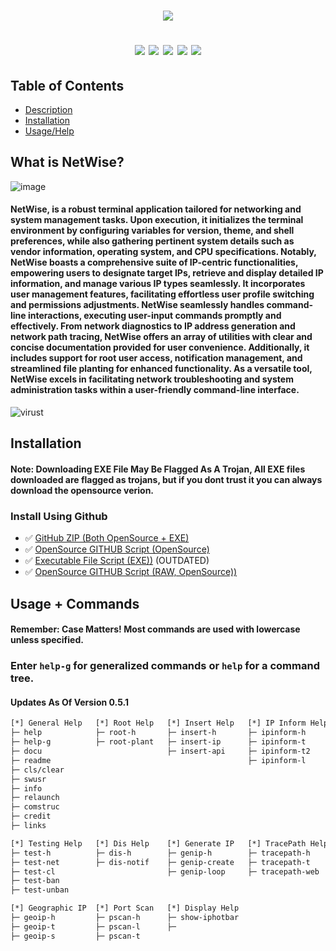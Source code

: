 <h1 align="center">
  <img src="https://github.com/sjapanwala/netwise/assets/92124191/8458db44-3778-4b56-902d-79674d7c356c"
</h1>
<p align="center">
<img src="https://img.shields.io/badge/Version-Public_Pre_Release_[0.5]-red">
<img src="https://img.shields.io/badge/Built-Batch_File-red">
<img src="https://img.shields.io/badge/Cyber%20Security-red">
<img src="https://img.shields.io/badge/IP%20Address-red">
<img src="https://img.shields.io/badge/Networking-red">
</p>

## Table of Contents
- [Description](#what-is-netwise)
- [Installation](#installation)
- [Usage/Help](#usage--commands)



## What is NetWise?
![image](https://github.com/sjapanwala/netwise/assets/92124191/72d42a29-f6fb-433f-82da-77560aec45e8)
####  NetWise, is a robust terminal application tailored for networking and system management tasks. Upon execution, it initializes the terminal environment by configuring variables for version, theme, and shell preferences, while also gathering pertinent system details such as vendor information, operating system, and CPU specifications. Notably, NetWise boasts a comprehensive suite of IP-centric functionalities, empowering users to designate target IPs, retrieve and display detailed IP information, and manage various IP types seamlessly. It incorporates user management features, facilitating effortless user profile switching and permissions adjustments. NetWise seamlessly handles command-line interactions, executing user-input commands promptly and effectively. From network diagnostics to IP address generation and network path tracing, NetWise offers an array of utilities with clear and concise documentation provided for user convenience. Additionally, it includes support for root user access, notification management, and streamlined file planting for enhanced functionality. As a versatile tool, NetWise excels in facilitating network troubleshooting and system administration tasks within a user-friendly command-line interface.
![virust](https://github.com/sjapanwala/netwise/assets/92124191/f97be039-6f2f-442a-9c71-b40485b89a53)


## Installation
#### Note: Downloading EXE File May Be Flagged As A Trojan, All EXE files downloaded are flagged as trojans, but if you dont trust it you can always download the opensource verion.
### Install Using Github
- ✅ [GitHub ZIP (Both OpenSource + EXE)](https://github.com/sjapanwala/netwise/archive/refs/heads/main.zip)
- ✅ [OpenSource GITHUB Script (OpenSource)](https://github.com/sjapanwala/netwise/blob/main/netwise.cmd)
- ✅ [Executable File Script (EXE))](https://github.com/sjapanwala/netwise/raw/main/netwise.exe) (OUTDATED)
- ✅ [OpenSource GITHUB Script (RAW, OpenSource))](https://raw.githubusercontent.com/sjapanwala/netwise/main/netwise.cmd)

## Usage + Commands
#### Remember: Case Matters! Most commands are used with lowercase unless specified.
### Enter `help-g` for generalized commands or `help` for a command tree.
#### Updates As Of Version 0.5.1
```txt
[*] General Help   [*] Root Help   [*] Insert Help   [*] IP Inform Help    [*] Ping Help
├─ help            ├─ root-h       ├─ insert-h       ├─ ipinform-h         ├─ ping-h 
├─ help-g          ├─ root-plant   ├─ insert-ip      ├─ ipinform-t         ├─ ping-t 
├─ docu                            ├─ insert-api     ├─ ipinform-t2        ├─ ping-tb 
├─ readme                                            ├─ ipinform-l 
├─ cls/clear 
├─ swusr 
├─ info 
├─ relaunch 
├─ comstruc 
├─ credit 
├─ links

[*] Testing Help   [*] Dis Help    [*] Generate IP   [*] TracePath Help     [*] Update Help
├─ test-h          ├─ dis-h        ├─ genip-h        ├─ tracepath-h         ├─ update-h 
├─ test-net        ├─ dis-notif    ├─ genip-create   ├─ tracepath-t         ├─ update-a 
├─ test-cl                         ├─ genip-loop     ├─ tracepath-web       ├─ update-r
├─ test-ban                                                                 ├─ update-ft
├─ test-unban 

[*] Geographic IP  [*] Port Scan   [*] Display Help
├─ geoip-h         ├─ pscan-h      ├─ show-iphotbar
├─ geoip-t         ├─ pscan-l      ├─ 
├─ geoip-s         ├─ pscan-t
```


